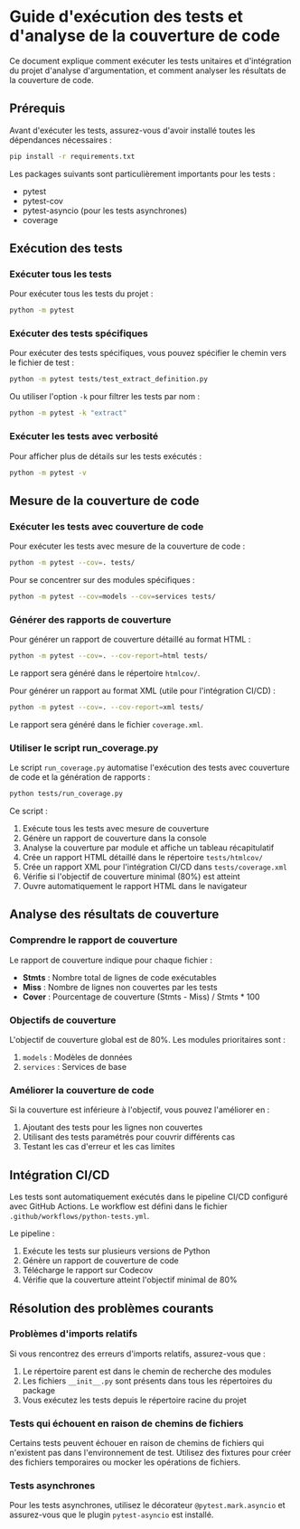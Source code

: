 # Guide d'exécution des tests et d'analyse de la couverture de code

Ce document explique comment exécuter les tests unitaires et d'intégration du projet d'analyse d'argumentation, et comment analyser les résultats de la couverture de code.

## Prérequis

Avant d'exécuter les tests, assurez-vous d'avoir installé toutes les dépendances nécessaires :

```bash
pip install -r requirements.txt
```

Les packages suivants sont particulièrement importants pour les tests :
- pytest
- pytest-cov
- pytest-asyncio (pour les tests asynchrones)
- coverage

## Exécution des tests

### Exécuter tous les tests

Pour exécuter tous les tests du projet :

```bash
python -m pytest
```

### Exécuter des tests spécifiques

Pour exécuter des tests spécifiques, vous pouvez spécifier le chemin vers le fichier de test :

```bash
python -m pytest tests/test_extract_definition.py
```

Ou utiliser l'option `-k` pour filtrer les tests par nom :

```bash
python -m pytest -k "extract"
```

### Exécuter les tests avec verbosité

Pour afficher plus de détails sur les tests exécutés :

```bash
python -m pytest -v
```

## Mesure de la couverture de code

### Exécuter les tests avec couverture de code

Pour exécuter les tests avec mesure de la couverture de code :

```bash
python -m pytest --cov=. tests/
```

Pour se concentrer sur des modules spécifiques :

```bash
python -m pytest --cov=models --cov=services tests/
```

### Générer des rapports de couverture

Pour générer un rapport de couverture détaillé au format HTML :

```bash
python -m pytest --cov=. --cov-report=html tests/
```

Le rapport sera généré dans le répertoire `htmlcov/`.

Pour générer un rapport au format XML (utile pour l'intégration CI/CD) :

```bash
python -m pytest --cov=. --cov-report=xml tests/
```

Le rapport sera généré dans le fichier `coverage.xml`.

### Utiliser le script run_coverage.py

Le script `run_coverage.py` automatise l'exécution des tests avec couverture de code et la génération de rapports :

```bash
python tests/run_coverage.py
```

Ce script :
1. Exécute tous les tests avec mesure de couverture
2. Génère un rapport de couverture dans la console
3. Analyse la couverture par module et affiche un tableau récapitulatif
4. Crée un rapport HTML détaillé dans le répertoire `tests/htmlcov/`
5. Crée un rapport XML pour l'intégration CI/CD dans `tests/coverage.xml`
6. Vérifie si l'objectif de couverture minimal (80%) est atteint
7. Ouvre automatiquement le rapport HTML dans le navigateur

## Analyse des résultats de couverture

### Comprendre le rapport de couverture

Le rapport de couverture indique pour chaque fichier :
- **Stmts** : Nombre total de lignes de code exécutables
- **Miss** : Nombre de lignes non couvertes par les tests
- **Cover** : Pourcentage de couverture (Stmts - Miss) / Stmts * 100

### Objectifs de couverture

L'objectif de couverture global est de 80%. Les modules prioritaires sont :
1. `models` : Modèles de données
2. `services` : Services de base

### Améliorer la couverture de code

Si la couverture est inférieure à l'objectif, vous pouvez l'améliorer en :
1. Ajoutant des tests pour les lignes non couvertes
2. Utilisant des tests paramétrés pour couvrir différents cas
3. Testant les cas d'erreur et les cas limites

## Intégration CI/CD

Les tests sont automatiquement exécutés dans le pipeline CI/CD configuré avec GitHub Actions. Le workflow est défini dans le fichier `.github/workflows/python-tests.yml`.

Le pipeline :
1. Exécute les tests sur plusieurs versions de Python
2. Génère un rapport de couverture de code
3. Télécharge le rapport sur Codecov
4. Vérifie que la couverture atteint l'objectif minimal de 80%

## Résolution des problèmes courants

### Problèmes d'imports relatifs

Si vous rencontrez des erreurs d'imports relatifs, assurez-vous que :
1. Le répertoire parent est dans le chemin de recherche des modules
2. Les fichiers `__init__.py` sont présents dans tous les répertoires du package
3. Vous exécutez les tests depuis le répertoire racine du projet

### Tests qui échouent en raison de chemins de fichiers

Certains tests peuvent échouer en raison de chemins de fichiers qui n'existent pas dans l'environnement de test. Utilisez des fixtures pour créer des fichiers temporaires ou mocker les opérations de fichiers.

### Tests asynchrones

Pour les tests asynchrones, utilisez le décorateur `@pytest.mark.asyncio` et assurez-vous que le plugin `pytest-asyncio` est installé.